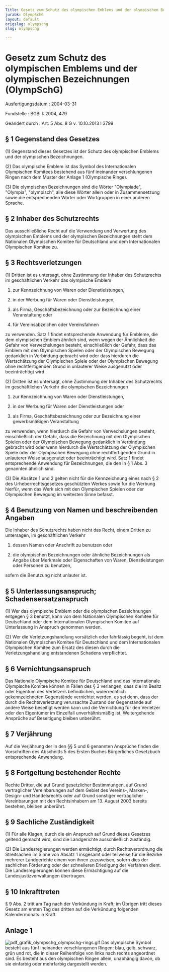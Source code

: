```yaml
---
Title: Gesetz zum Schutz des olympischen Emblems und der olympischen Bezeichnungen
jurabk: OlympSchG
layout: default
origslug: olympschg
slug: olympschg

---
```


# Gesetz zum Schutz des olympischen Emblems und der olympischen Bezeichnungen (OlympSchG)

Ausfertigungsdatum
:   2004-03-31

Fundstelle
:   BGBl I: 2004, 479

Geändert durch
:   Art. 5 Abs. 8 G v. 10.10.2013 I 3799



## § 1 Gegenstand des Gesetzes

(1) Gegenstand dieses Gesetzes ist der Schutz des olympischen Emblems
und der olympischen Bezeichnungen.

(2) Das olympische Emblem ist das Symbol des Internationalen
Olympischen Komitees bestehend aus fünf ineinander verschlungenen
Ringen nach dem Muster der Anlage 1 (Olympische Ringe).

(3) Die olympischen Bezeichnungen sind die Wörter "Olympiade",
"Olympia", "olympisch", alle diese Wörter allein oder in
Zusammensetzung sowie die entsprechenden Wörter oder Wortgruppen in
einer anderen Sprache.


## § 2 Inhaber des Schutzrechts

Das ausschließliche Recht auf die Verwendung und Verwertung des
olympischen Emblems und der olympischen Bezeichnungen steht dem
Nationalen Olympischen Komitee für Deutschland und dem Internationalen
Olympischen Komitee zu.


## § 3 Rechtsverletzungen

(1) Dritten ist es untersagt, ohne Zustimmung der Inhaber des
Schutzrechts im geschäftlichen Verkehr das olympische Emblem

1.  zur Kennzeichnung von Waren oder Dienstleistungen,


2.  in der Werbung für Waren oder Dienstleistungen,


3.  als Firma, Geschäftsbezeichnung oder zur Bezeichnung einer
    Veranstaltung oder


4.  für Vereinsabzeichen oder Vereinsfahnen



zu verwenden. Satz 1 findet entsprechende Anwendung für Embleme, die
dem olympischen Emblem ähnlich sind, wenn wegen der Ähnlichkeit die
Gefahr von Verwechslungen besteht, einschließlich der Gefahr, dass das
Emblem mit den Olympischen Spielen oder der Olympischen Bewegung
gedanklich in Verbindung gebracht wird oder dass hierdurch die
Wertschätzung der Olympischen Spiele oder der Olympischen Bewegung
ohne rechtfertigenden Grund in unlauterer Weise ausgenutzt oder
beeinträchtigt wird.

(2) Dritten ist es untersagt, ohne Zustimmung der Inhaber des
Schutzrechts im geschäftlichen Verkehr die olympischen Bezeichnungen

1.  zur Kennzeichnung von Waren oder Dienstleistungen,


2.  in der Werbung für Waren oder Dienstleistungen oder


3.  als Firma, Geschäftsbezeichnung oder zur Bezeichnung einer
    gewerbsmäßigen Veranstaltung



zu verwenden, wenn hierdurch die Gefahr von Verwechslungen besteht,
einschließlich der Gefahr, dass die Bezeichnung mit den Olympischen
Spielen oder der Olympischen Bewegung gedanklich in Verbindung
gebracht wird oder wenn hierdurch die Wertschätzung der Olympischen
Spiele oder der Olympischen Bewegung ohne rechtfertigenden Grund in
unlauterer Weise ausgenutzt oder beeinträchtigt wird. Satz 1 findet
entsprechende Anwendung für Bezeichnungen, die den in § 1 Abs. 3
genannten ähnlich sind.

(3) Die Absätze 1 und 2 gelten nicht für die Kennzeichnung eines nach
§ 2 des Urheberrechtsgesetzes geschützten Werkes sowie für die Werbung
hierfür, wenn das Werk sich mit den Olympischen Spielen oder der
Olympischen Bewegung im weitesten Sinne befasst.


## § 4 Benutzung von Namen und beschreibenden Angaben

Die Inhaber des Schutzrechts haben nicht das Recht, einem Dritten zu
untersagen, im geschäftlichen Verkehr

1.  dessen Namen oder Anschrift zu benutzen oder


2.  die olympischen Bezeichnungen oder ähnliche Bezeichnungen als Angabe
    über Merkmale oder Eigenschaften von Waren, Dienstleistungen oder
    Personen zu benutzen,



sofern die Benutzung nicht unlauter ist.


## § 5 Unterlassungsanspruch; Schadensersatzanspruch

(1) Wer das olympische Emblem oder die olympischen Bezeichnungen
entgegen § 3 benutzt, kann von dem Nationalen Olympischen Komitee für
Deutschland oder dem Internationalen Olympischen Komitee auf
Unterlassung in Anspruch genommen werden.

(2) Wer die Verletzungshandlung vorsätzlich oder fahrlässig begeht,
ist dem Nationalen Olympischen Komitee für Deutschland und dem
Internationalen Olympischen Komitee zum Ersatz des diesen durch die
Verletzungshandlung entstandenen Schadens verpflichtet.


## § 6 Vernichtungsanspruch

Das Nationale Olympische Komitee für Deutschland und das
Internationale Olympische Komitee können in Fällen des § 3 verlangen,
dass die im Besitz oder Eigentum des Verletzers befindlichen,
widerrechtlich gekennzeichneten Gegenstände vernichtet werden, es sei
denn, dass der durch die Rechtsverletzung verursachte Zustand der
Gegenstände auf andere Weise beseitigt werden kann und die Vernichtung
für den Verletzer oder den Eigentümer im Einzelfall unverhältnismäßig
ist. Weitergehende Ansprüche auf Beseitigung bleiben unberührt.


## § 7 Verjährung

Auf die Verjährung der in den §§ 5 und 6 genannten Ansprüche finden
die Vorschriften des Abschnitts 5 des Ersten Buches Bürgerliches
Gesetzbuch entsprechende Anwendung.


## § 8 Fortgeltung bestehender Rechte

Rechte Dritter, die auf Grund gesetzlicher Bestimmungen, auf Grund
vertraglicher Vereinbarungen auf dem Gebiet des Vereins-, Marken-,
Design- und Handelsrechts oder auf Grund sonstiger vertraglicher
Vereinbarungen mit den Rechtsinhabern am 13. August 2003 bereits
bestehen, bleiben unberührt.


## § 9 Sachliche Zuständigkeit

(1) Für alle Klagen, durch die ein Anspruch auf Grund dieses Gesetzes
geltend gemacht wird, sind die Landgerichte ausschließlich zuständig.

(2) Die Landesregierungen werden ermächtigt, durch Rechtsverordnung
die Streitsachen im Sinne von Absatz 1 insgesamt oder teilweise für
die Bezirke mehrerer Landgerichte einem von ihnen zuzuweisen, sofern
dies der sachlichen Förderung oder der schnelleren Erledigung der
Verfahren dient. Die Landesregierungen können diese Ermächtigung auf
die Landesjustizverwaltungen übertragen.


## § 10 Inkrafttreten

§ 9 Abs. 2 tritt am Tag nach der Verkündung in Kraft; im Übrigen tritt
dieses Gesetz am ersten Tag des dritten auf die Verkündung folgenden
Kalendermonats in Kraft.


## Anlage 1

![pdf_grafik_olympschg_olympschg-rings.gif](pdf_grafik_olympschg_olympschg-rings.gif)
Das olympische Symbol besteht aus fünf ineinander verschlungenen
Ringen: blau, gelb, schwarz, grün und rot, die in dieser Reihenfolge
von links nach rechts angeordnet sind. Es besteht aus den olympischen
Ringen allein, unabhängig davon, ob sie einfarbig oder mehrfarbig
dargestellt werden.

